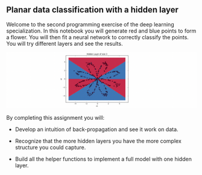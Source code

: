## Planar data classification with a hidden layer

Welcome to the second programming exercise of the deep learning specialization. In this notebook you will generate red and blue points to form a flower. You will then fit a neural network to correctly classify the points. You will try different layers and see the results.

![](/Images/ZWaFhXvJEee4vAqXrrsRwg_d82c6d2cd5729c93fb76e37260abcbd2_Screen-Shot-2017-08-07-at-4.36.57-PM.png)

By completing this assignment you will:

- Develop an intuition of back-propagation and see it work on data.

- Recognize that the more hidden layers you have the more complex structure you could capture.

- Build all the helper functions to implement a full model with one hidden layer.
